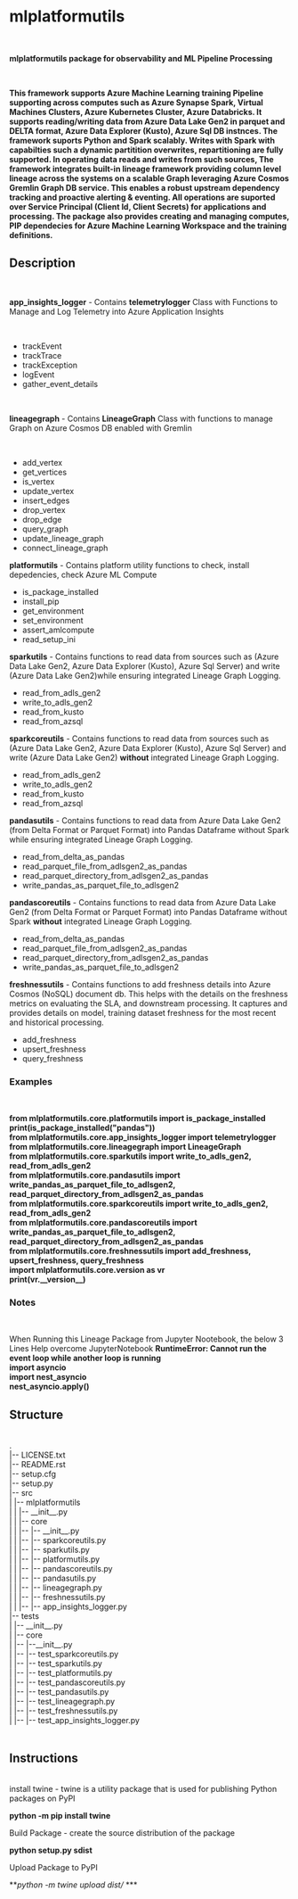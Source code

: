 # mlplatformutils

<br />

 **mlplatformutils package for observability and ML Pipeline Processing** <br />

 <br />

 **This framework supports Azure Machine Learning training Pipeline supporting across computes such as Azure Synapse Spark, Virtual Machines Clusters, Azure Kubernetes Cluster, Azure Databricks. It supports reading/writing data from Azure Data Lake Gen2 in parquet and DELTA format, Azure Data Explorer (Kusto), Azure Sql DB instnces. The framework suports Python and Spark scalably. Writes with Spark with capabilties such a dynamic partitition overwrites, repartitioning are fully supported. In operating data reads and writes from such sources, The framework integrates built-in lineage framework providing column level lineage across the systems on a scalable Graph leveraging Azure Cosmos Gremlin Graph DB service. This enables a robust upstream dependency tracking and proactive alerting & eventing.  All operations are suported over Service Principal (Client Id, Client Secrets) for applications and processing. The package also provides creating and managing computes, PIP dependecies for Azure Machine Learning Workspace and the training definitions.**

## Description

<br />

**app_insights_logger** - Contains **telemetrylogger** Class with Functions to Manage and Log Telemetry into Azure Application Insights <br />

<br />

* trackEvent
* trackTrace
* trackException
* logEvent
* gather_event_details

<br />

**lineagegraph** - Contains **LineageGraph** Class with functions to manage Graph on Azure Cosmos DB enabled with Gremlin <br />

<br />

* add_vertex
* get_vertices
* is_vertex
* update_vertex
* insert_edges
* drop_vertex
* drop_edge
* query_graph
* update_lineage_graph
* connect_lineage_graph

**platformutils** - Contains platform utility functions to check, install depedencies, check Azure ML Compute 

* is_package_installed
* install_pip
* get_environment
* set_environment
* assert_amlcompute
* read_setup_ini

**sparkutils** - Contains functions to read data from sources such as (Azure Data Lake Gen2, Azure Data Explorer (Kusto), Azure Sql Server) and write (Azure Data Lake Gen2)while ensuring integrated Lineage Graph Logging.

* read_from_adls_gen2
* write_to_adls_gen2
* read_from_kusto
* read_from_azsql

**sparkcoreutils** - Contains functions to read data from sources such as (Azure Data Lake Gen2, Azure Data Explorer (Kusto), Azure Sql Server) and write (Azure Data Lake Gen2) **without** integrated Lineage Graph Logging.

* read_from_adls_gen2
* write_to_adls_gen2
* read_from_kusto
* read_from_azsql

**pandasutils** - Contains functions to read data from Azure Data Lake Gen2 (from Delta Format or Parquet Format) into Pandas Dataframe without Spark while ensuring integrated Lineage Graph Logging.

* read_from_delta_as_pandas
* read_parquet_file_from_adlsgen2_as_pandas
* read_parquet_directory_from_adlsgen2_as_pandas
* write_pandas_as_parquet_file_to_adlsgen2

**pandascoreutils** - Contains functions to read data from Azure Data Lake Gen2 (from Delta Format or Parquet Format) into Pandas Dataframe without Spark **without** integrated Lineage Graph Logging.

* read_from_delta_as_pandas
* read_parquet_file_from_adlsgen2_as_pandas
* read_parquet_directory_from_adlsgen2_as_pandas
* write_pandas_as_parquet_file_to_adlsgen2

**freshnessutils** - Contains functions to add freshness details into Azure Cosmos (NoSQL) document db. This helps with the details on the freshness metrics on evaluating the SLA, and downstream processing. It captures and provides details on model, training dataset freshness for the most recent and historical processing.

* add_freshness
* upsert_freshness
* query_freshness

### Examples

<br />

**from mlplatformutils.core.platformutils import is_package_installed** <br />
**print(is_package_installed("pandas"))** <br />
**from mlplatformutils.core.app_insights_logger import telemetrylogger** <br />
**from mlplatformutils.core.lineagegraph import LineageGraph** <br />
**from mlplatformutils.core.sparkutils import write_to_adls_gen2, read_from_adls_gen2** <br />
**from mlplatformutils.core.pandasutils import write_pandas_as_parquet_file_to_adlsgen2, read_parquet_directory_from_adlsgen2_as_pandas** <br />
**from mlplatformutils.core.sparkcoreutils import write_to_adls_gen2, read_from_adls_gen2** <br />
**from mlplatformutils.core.pandascoreutils import write_pandas_as_parquet_file_to_adlsgen2, read_parquet_directory_from_adlsgen2_as_pandas** <br />
**from mlplatformutils.core.freshnessutils import add_freshness, upsert_freshness, query_freshness** <br />
**import mlplatformutils.core.version as vr** <br />
**print(vr.\_\_version\_\_)** <br />

### Notes

<br />

When Running this Lineage Package from Jupyter Nootebook, the below 3 Lines Help overcome JupyterNotebook **RuntimeError: Cannot run the event loop while another loop is running** <br />
**import asyncio** <br />
**import nest_asyncio** <br />
**nest_asyncio.apply()** <br />


## Structure

<br />
.<br />
|-- LICENSE.txt<br />
|-- README.rst<br />
|-- setup.cfg<br />
|-- setup.py<br />
|-- src<br />
|   |-- mlplatformutils<br />
|   |   |-- __init__.py<br />
|   |   |-- core<br />
|   |   |-- |-- __init__.py<br />
|   |   |-- |-- sparkcoreutils.py<br />
|   |   |-- |-- sparkutils.py<br />
|   |   |-- |-- platformutils.py<br />
|   |   |-- |-- pandascoreutils.py<br />
|   |   |-- |-- pandasutils.py<br />
|   |   |-- |-- lineagegraph.py<br />
|   |   |-- |-- freshnessutils.py<br />
|   |   |-- |-- app_insights_logger.py<br />
|-- tests<br />
|   |-- __init__.py<br />
|   |-- core<br />
|   |-- |--__init__.py<br />
|   |-- |-- test_sparkcoreutils.py<br />
|   |-- |-- test_sparkutils.py<br />
|   |-- |-- test_platformutils.py<br />
|   |-- |-- test_pandascoreutils.py<br />
|   |-- |-- test_pandasutils.py<br />
|   |-- |-- test_lineagegraph.py<br />
|   |-- |-- test_freshnessutils.py<br />
|   |-- |-- test_app_insights_logger.py<br />
<br />

## Instructions

<br />
 install twine - twine is a utility package that is used for publishing Python packages on PyPI <br />
 
 **python -m pip install twine** <br />
 
 Build Package - create the source distribution of the package <br />
 
 **python setup.py sdist** <br />
 
 Upload Package to PyPI <br />

 ***python -m twine upload dist/* *** <br />